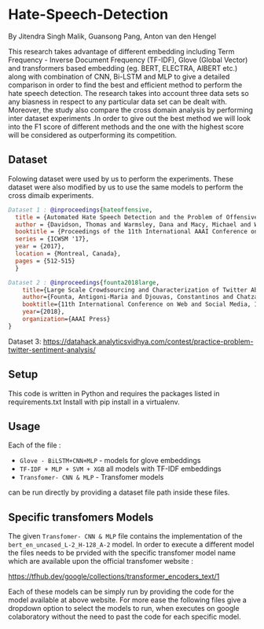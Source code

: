 # Hate-Speech-Detection

By Jitendra Singh Malik, Guansong Pang, Anton van den Hengel

This research takes advantage of different embedding including Term Frequency - Inverse Document Frequency (TF-IDF), Glove (Global Vector) and transformers based embedding (eg. BERT, ELECTRA, AlBERT etc.) along with combination of CNN, Bi-LSTM and MLP to give a detailed comparison in order to find the best and efficient method to perform the hate speech detection. The research takes into account three data sets so any biasness in respect to any particular data set can be dealt with. Moreover, the study also compare the cross domain analysis by performing inter dataset experiments .In order to give out the best method we will look into the F1 score of different methods and the one with the highest score will be considered as outperforming its competition.

## Dataset

Folowing dataset were used by us to perform the experiments. These dataset were also modified by us to use the same models to perform the cross dimaib experiments.

```bibtex
Dataset 1 : @inproceedings{hateoffensive,
  title = {Automated Hate Speech Detection and the Problem of Offensive Language},
  author = {Davidson, Thomas and Warmsley, Dana and Macy, Michael and Weber, Ingmar}, 
  booktitle = {Proceedings of the 11th International AAAI Conference on Web and Social Media},
  series = {ICWSM '17},
  year = {2017},
  location = {Montreal, Canada},
  pages = {512-515}
  }
```  

```bibtex  
Dataset 2 : @inproceedings{founta2018large,
    title={Large Scale Crowdsourcing and Characterization of Twitter Abusive Behavior},
    author={Founta, Antigoni-Maria and Djouvas, Constantinos and Chatzakou, Despoina and Leontiadis, Ilias and Blackburn, Jeremy and Stringhini, Gianluca and Vakali, Athena and Sirivianos, Michael and Kourtellis, Nicolas},
    booktitle={11th International Conference on Web and Social Media, ICWSM 2018},
    year={2018},
    organization={AAAI Press}
}

```
Dataset 3: https://datahack.analyticsvidhya.com/contest/practice-problem-twitter-sentiment-analysis/

## Setup 
This code is written in Python and requires the packages listed in requirements.txt Install with pip install in a virtualenv.

## Usage
Each of the file :
- `Glove - BiLSTM+CNN+MLP` - models for glove embeddings
- `TF-IDF + MLP + SVM + XGB` all models with TF-IDF embeddings
- `Transfomer- CNN & MLP` - Transfomer models

can be run directly by providing a dataset file path inside these files.

## Specific transfomers Models

The given `Transfomer- CNN & MLP` file contains the implementation of the `bert_en_uncased_L-2_H-128_A-2` model. In order to execute a different model the files needs to be prvided with the specific transfomer model name which are available upon the official transfomer website :

https://tfhub.dev/google/collections/transformer_encoders_text/1

Each of these models can be simply run by providing the code for the model available at above website. For more ease the following files give a dropdown option to select the models to run, when executes on google colaboratory without the need to past the code for each specific model.


